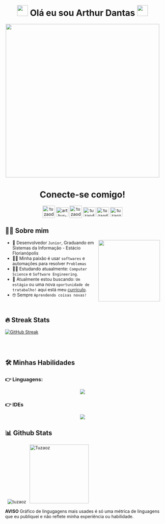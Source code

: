 <h1 align="center"><img src="https://media.giphy.com/media/hvRJCLFzcasrR4ia7z/giphy.gif" width="35"> Olá eu sou Arthur Dantas <img src="https://media.giphy.com/media/hvRJCLFzcasrR4ia7z/giphy.gif" width="35"></h1>
<div align= "center">
  <img src="https://external-preview.redd.it/n2pB8tldV92oveXLRgQwHpDblRzmvbroZXy_BFsr6F0.jpg?auto=webp&s=51015de0cce5efe1d6756053848cb97e6d1945c0" width="500">
  <h1> Conecte-se comigo! </h1>
  <a href="https://api.whatsapp.com/send?phone=5548999342114&text=Ol%C3%A1%20Arthur!%20Estou%20vindo%20pelo%20seu%20perfil%20no%20github" target="blank"><img align="center" src="https://imagepng.org/wp-content/uploads/2017/08/whatsapp-icone-1.png" alt="tuzaodantas" height="40" width="40" /></a>
  <a href="https://linkedin.com/in/arthur-dantas-8762201b0" target="blank"><img align="center" src="https://raw.githubusercontent.com/rahuldkjain/github-profile-readme-generator/master/src/images/icons/Social/linked-in-alt.svg" alt="arthur-dantas-8762201b0" height="30" width="40" /></a>
  <a href="mailto:arthurdantaspro@gmail.com" target="blank"><img align="center" src="https://cdn-icons-png.flaticon.com/512/281/281769.png" alt="tuzaodantas" height="40" width="40" /></a>
  <a href="https://twitter.com/tuzaodantas" target="blank"><img align="center" src="https://raw.githubusercontent.com/rahuldkjain/github-profile-readme-generator/master/src/images/icons/Social/twitter.svg" alt="tuzaodantas" height="30" width="40" /></a>
  <a href="https://instagram.com/tuzaodantas" target="blank"><img align="center" src="https://raw.githubusercontent.com/rahuldkjain/github-profile-readme-generator/master/src/images/icons/Social/instagram.svg" alt="tuzaodantas" height="30" width="40" /></a>
  <a href="https://www.leetcode.com/tuzaoz" target="blank"><img align="center" src="https://raw.githubusercontent.com/rahuldkjain/github-profile-readme-generator/master/src/images/icons/Social/leet-code.svg" alt="tuzaoz" height="30" width="40" /></a>
  
  
</div>

## :sassy_man:  Sobre mim
<img src="https://media.giphy.com/media/VTtANKl0beDFQRLDTh/giphy.gif" width="200" align="right"></h1>
- :school: Desenvolvedor `Junior`, Graduando em Sistemas da Informação - Estácio Florianópolis
- :technologist: Minha paixão é usar `softwares` e automações para resolver `Problemas`
- :student: Estudando atuaalmente: `Computer Science` e `Software Engineering`.
- :thinking: Atualmente estou buscando: `Um estágio` ou uma nova `oportunidade de tratabalho!` aqui está meu [currículo]().
- :nerd_face: Sempre `Aprendendo coisas novas!`

<br>

## 🔥 Streak Stats
[![GitHub Streak](https://github-readme-streak-stats.herokuapp.com?user=Tuzaoz&theme=dark&locale=pt-br)](https://git.io/streak-stats)

<br>
<br>







## 🛠️ Minhas Habilidades

### 👉 Linguagens:

<p align="center"> 

  <a href="https://skillicons.dev">
    <img src="https://skillicons.dev/icons?i=git,html,css,js,java,spring" />
  </a>
</p>

 ### 👉 IDEs
 
<p align="center">
  <a href="https://skillicons.dev">
    <img src="https://skillicons.dev/icons?i=vscod,eclipse" />
  </a>
</p>

 
## 📊 Github Stats


<p align ="left">&nbsp;
  <img src="https://github-readme-stats.vercel.app/api?username=tuzaoz&show_icons=true&locale=en" alt="tuzaoz" />
  &nbsp;
	<img src="https://github-readme-stats.vercel.app/api/top-langs?username=Tuzaoz&langs_count=10&show_icons=true&locale=en&layout=compact&theme=Default" alt="Tuzaoz" height="192px"/>
  <br>
  </p>
<b>AVISO</b> Gráfico de lingugagens mais usades é só uma métrica de linguagens que eu publiquei e não reflete minha experiência ou habilidade.




